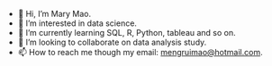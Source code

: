 - 👋 Hi, I’m Mary Mao.
- 👀 I’m interested in data science.
- 🌱 I’m currently learning SQL, R, Python, tableau and so on.
- 💞️ I’m looking to collaborate on data analysis study.
- 📫 How to reach me though my email: mengruimao@hotmail.com.

<!---
memorymao/memorymao is a ✨ special ✨ repository because its `README.md` (this file) appears on your GitHub profile.
You can click the Preview link to take a look at your changes.
--->

